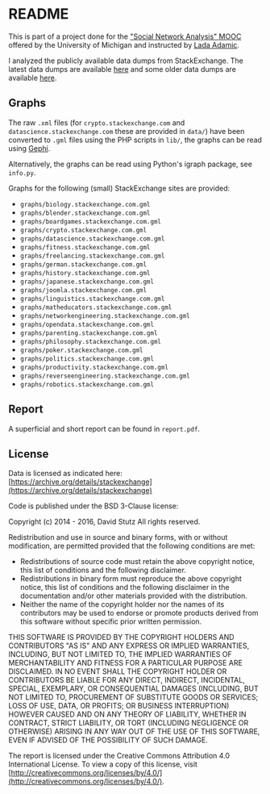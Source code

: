 # README

This is part of a project done for the ["Social Network Analysis" MOOC](https://www.coursera.org/course/sna) offered by the University of Michigan and instructed by [Lada Adamic](http://www.ladamic.com/).

I analyzed the publicly available data dumps from StackExchange. The latest data dumps are available [here](https://archive.org/details/stackexchange) and some older data dumps are available [here](http://meta.stackexchange.com/questions/198915/is-there-a-direct-download-link-with-a-raw-data-dump-of-stack-overflow-not-a-t).

## Graphs

The raw `.xml` files (for `crypto.stackexchange.com` and `datascience.stackexchange.com` these are provided in `data/`) have been converted to `.gml` files using the PHP scripts in `lib/`, the graphs can be read using [Gephi](https://gephi.org/).

Alternatively, the graphs can be read using Python's igraph package, see `info.py`.

Graphs for the following (small) StackExchange sites are provided:

* `graphs/biology.stackexchange.com.gml`
* `graphs/blender.stackexchange.com.gml`
* `graphs/boardgames.stackexchange.com.gml`
* `graphs/crypto.stackexchange.com.gml`
* `graphs/datascience.stackexchange.com.gml`
* `graphs/fitness.stackexchange.com.gml`
* `graphs/freelancing.stackexchange.com.gml`
* `graphs/german.stackexchange.com.gml`
* `graphs/history.stackexchange.com.gml`
* `graphs/japanese.stackexchange.com.gml`
* `graphs/joomla.stackexchange.com.gml`
* `graphs/linguistics.stackexchange.com.gml`
* `graphs/matheducators.stackexchange.com.gml`
* `graphs/networkengineering.stackexchange.com.gml`
* `graphs/opendata.stackexchange.com.gml`
* `graphs/parenting.stackexchange.com.gml`
* `graphs/philosophy.stackexchange.com.gml`
* `graphs/poker.stackexchange.com.gml`
* `graphs/politics.stackexchange.com.gml`
* `graphs/productivity.stackexchange.com.gml`
* `graphs/reverseengineering.stackexchange.com.gml`
* `graphs/robotics.stackexchange.com.gml`

## Report

A superficial and short report can be found in `report.pdf`.

## License

Data is licensed as indicated here: [https://archive.org/details/stackexchange](https://archive.org/details/stackexchange)

Code is published under the BSD 3-Clause license:

Copyright (c) 2014 - 2016, David Stutz All rights reserved.

Redistribution and use in source and binary forms, with or without modification, are permitted provided that the following conditions are met:

* Redistributions of source code must retain the above copyright notice, this list of conditions and the following disclaimer.
* Redistributions in binary form must reproduce the above copyright notice, this list of conditions and the following disclaimer in the documentation and/or other materials provided with the distribution.
* Neither the name of the copyright holder nor the names of its contributors may be used to endorse or promote products derived from this software without specific prior written permission.

THIS SOFTWARE IS PROVIDED BY THE COPYRIGHT HOLDERS AND CONTRIBUTORS "AS IS" AND ANY EXPRESS OR IMPLIED WARRANTIES, INCLUDING, BUT NOT LIMITED TO, THE IMPLIED WARRANTIES OF MERCHANTABILITY AND FITNESS FOR A PARTICULAR PURPOSE ARE DISCLAIMED. IN NO EVENT SHALL THE COPYRIGHT HOLDER OR CONTRIBUTORS BE LIABLE FOR ANY DIRECT, INDIRECT, INCIDENTAL, SPECIAL, EXEMPLARY, OR CONSEQUENTIAL DAMAGES (INCLUDING, BUT NOT LIMITED TO, PROCUREMENT OF SUBSTITUTE GOODS OR SERVICES; LOSS OF USE, DATA, OR PROFITS; OR BUSINESS INTERRUPTION) HOWEVER CAUSED AND ON ANY THEORY OF LIABILITY, WHETHER IN CONTRACT, STRICT LIABILITY, OR TORT (INCLUDING NEGLIGENCE OR OTHERWISE) ARISING IN ANY WAY OUT OF THE USE OF THIS SOFTWARE, EVEN IF ADVISED OF THE POSSIBILITY OF SUCH DAMAGE.

The report is licensed under the Creative Commons Attribution 4.0 International License. To view a copy of this license, visit [http://creativecommons.org/licenses/by/4.0/](http://creativecommons.org/licenses/by/4.0/).
